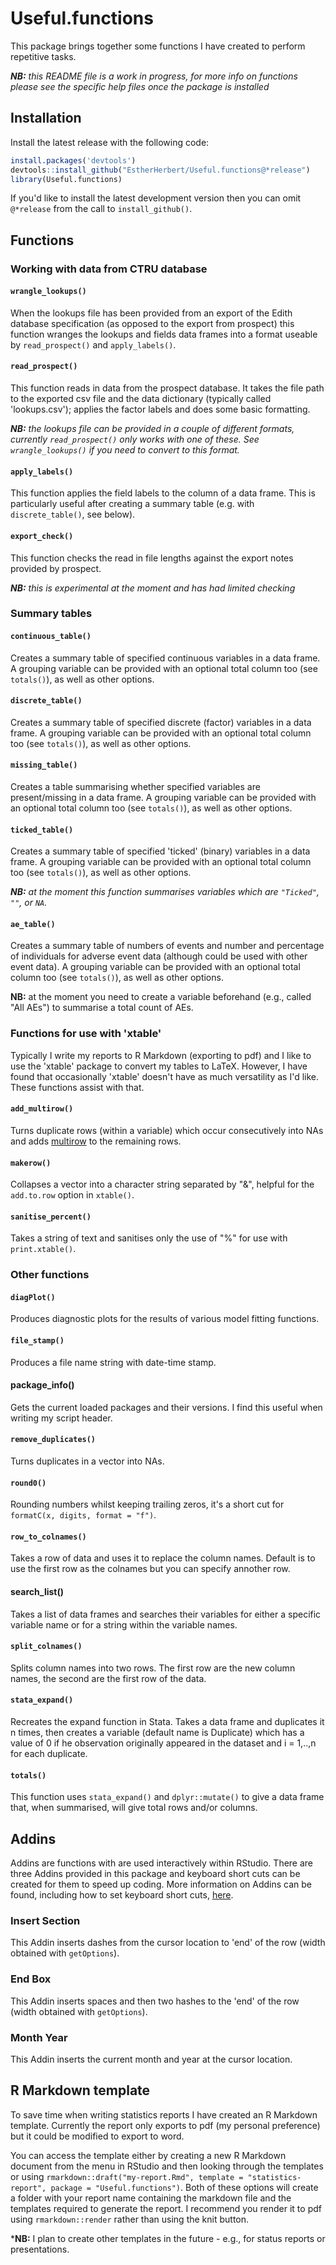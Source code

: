 # Useful.functions

This package brings together some functions I have created to perform repetitive tasks.

***NB:** this README file is a work in progress, for more info on functions please see the specific help files once the package is installed*

## Installation

Install the latest release with the following code:

``` r
install.packages('devtools')
devtools::install_github("EstherHerbert/Useful.functions@*release")
library(Useful.functions)
```

If you'd like to install the latest development version then you can omit `@*release` from the call to `install_github()`.

## Functions

### Working with data from CTRU database

#### `wrangle_lookups()`

When the lookups file has been provided from an export of the Edith database specification (as opposed to the export from prospect) this function wranges the lookups and fields data frames into a format useable by `read_prospect()` and `apply_labels()`.

#### `read_prospect()`

This function reads in data from the prospect database. It takes the file path to the exported csv file and the data dictionary (typically called 'lookups.csv'); applies the factor labels and does some basic formatting.

***NB:** the lookups file can be provided in a couple of different formats, currently `read_prospect()` only works with one of these. See `wrangle_lookups()` if you need to convert to this format.*

#### `apply_labels()`

This function applies the field labels to the column of a data frame. This is particularly useful after creating a summary table (e.g. with `discrete_table()`, see below).

#### `export_check()`

This function checks the read in file lengths against the export notes provided by prospect.

***NB:** this is experimental at the moment and has had limited checking*

### Summary tables

#### `continuous_table()`

Creates a summary table of specified continuous variables in a data frame. A grouping variable can be provided with an optional total column too (see `totals()`), as well as other options.

#### `discrete_table()`

Creates a summary table of specified discrete (factor) variables in a data frame. A grouping variable can be provided with an optional total column too (see `totals()`), as well as other options.

#### `missing_table()`

Creates a table summarising whether specified variables are present/missing in a data frame. A grouping variable can be provided with an optional total column too (see `totals()`), as well as other options.

#### `ticked_table()`

Creates a summary table of specified 'ticked' (binary) variables in a data frame. A grouping variable can be provided with an optional total column too (see `totals()`), as well as other options.

***NB:** at the moment this function summarises variables which are `"Ticked"`, `""`, or `NA`.*

#### `ae_table()`

Creates a summary table of numbers of events and number and percentage of individuals for adverse event data (although could be used with other event data). A grouping variable can be provided with an optional total column too (see `totals()`), as well as other options.

**NB:** at the moment you need to create a variable beforehand (e.g., called "All AEs") to summarise a total count of AEs.

### Functions for use with 'xtable'

Typically I write my reports to R Markdown (exporting to pdf) and I like to use the 'xtable' package to convert my tables to LaTeX. However, I have found that occasionally 'xtable' doesn't have as much versatility as I'd like. These functions assist with that.

#### `add_multirow()`

Turns duplicate rows (within a variable) which occur consecutively into NAs and adds [multirow](https://ctan.org/pkg/multirow?lang=en) to the remaining rows.

#### `makerow()`

Collapses a vector into a character string separated by "&", helpful for the `add.to.row` option in `xtable()`.

#### `sanitise_percent()`

Takes a string of text and sanitises only the use of "%" for use with `print.xtable()`.

### Other functions

#### `diagPlot()`

Produces diagnostic plots for the results of various model fitting functions.

#### `file_stamp()`

Produces a file name string with date-time stamp.

#### package_info()

Gets the current loaded packages and their versions. I find this useful when writing my script header.

#### `remove_duplicates()`

Turns duplicates in a vector into NAs.

#### `round0()`

Rounding numbers whilst keeping trailing zeros, it's a short cut for `formatC(x, digits, format = "f")`.

#### `row_to_colnames()`

Takes a row of data and uses it to replace the column names. Default is to use the first row as the colnames but you can specify annother row.

#### search_list()

Takes a list of data frames and searches their variables for either a specific variable name or for a string within the variable names.

#### `split_colnames()`

Splits column names into two rows. The first row are the new column names, the second are the first row of the data.

#### `stata_expand()`

Recreates the expand function in Stata. Takes a data frame and duplicates it n times, then creates a variable (default name is Duplicate) which has a value of 0 if he observation originally appeared in the dataset and i = 1,..,n for each duplicate.

#### `totals()`

This function uses `stata_expand()` and `dplyr::mutate()` to give a data frame that, when summarised, will give total rows and/or columns.

## Addins

Addins are functions with are used interactively within RStudio. There are three Addins provided in this package and keyboard short cuts can be created for them to speed up coding. More information on Addins can be found, including how to set keyboard short cuts, [here](https://docs.posit.co/ide/user/ide/guide/productivity/add-ins.html).

### Insert Section

This Addin inserts dashes from the cursor location to 'end' of the row (width obtained with `getOptions`).

### End Box

This Addin inserts spaces and then two hashes to the 'end' of the row (width obtained with `getOptions`).


### Month Year

This Addin inserts the current month and year at the cursor location.

## R Markdown template

To save time when writing statistics reports I have created an R Markdown template. Currently the report only exports to pdf (my personal preference) but it could be modified to export to word.

You can access the template either by creating a new R Markdown document from the menu in RStudio and then looking through the templates or using `rmarkdown::draft("my-report.Rmd", template = "statistics-report", package = "Useful.functions")`. Both of these options will create a folder with your report name containing the markdown file and the templates required to generate the report. I recommend you render it to pdf using `rmarkdown::render` rather than using the knit button.

\***NB:** I plan to create other templates in the future - e.g., for status reports or presentations.
